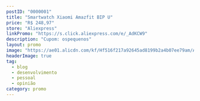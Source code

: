 ```yaml
---
postID: "0000001"
title: "Smartwatch Xiaomi Amazfit BIP U"
price: "R$ 248,97"
store: "Aliexpress"
linkPromo: "https://s.click.aliexpress.com/e/_AdKCW9"
description: "Cupom: ospequenos"
layout: promo
image: "https://ae01.alicdn.com/kf/Hf516f217a92645ad8199b2a4b07ee79am/Amazfit-smartwatch-bip-u-bip-pro-rel-gio-inteligente-100-original-gps-masculino-tela-colorida-5.jpg_Q90.jpg_.webp"
headerImage: true
tag:
  - blog
  - desenvolvimento
  - pessoal
  - opinião
category: promo
---
```


